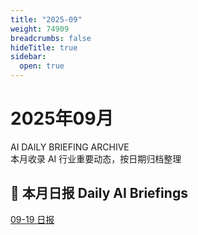 ```yaml
---
title: "2025-09"
weight: 74909
breadcrumbs: false
hideTitle: true
sidebar:
  open: true
---
```


<div class="newspaper-month-header border-b-4 border-double border-gray-900 dark:border-gray-100 pb-6 mb-8">
  <div class="text-center">
    <h1 class="page-title text-4xl md:text-5xl font-bold font-serif mb-2 text-gray-900 dark:text-gray-100">
      2025年09月
    </h1>
    <div class="sub-head-en text-lg md:text-xl text-gray-600 dark:text-gray-400 italic mb-4">
      AI DAILY BRIEFING ARCHIVE
    </div>
    <div class="lede-cn text-gray-600 dark:text-gray-400">
      本月收录 AI 行业重要动态，按日期归档整理
    </div>
  </div>
</div>

<div class="newspaper-daily-list hx-mt-12">
  <h2 class="section-title text-2xl font-bold mb-6 font-serif flex items-center">
    <span class="mr-3">📰</span>
    本月日报
    <span class="en ml-auto text-sm font-normal text-gray-500">
      Daily AI Briefings
    </span>
  </h2>
  
  <div class="newspaper-articles-grid">
<div class="daily-article">
  <a href="2025-09-19">09-19 日报</a>
</div>
  </div>
</div>
